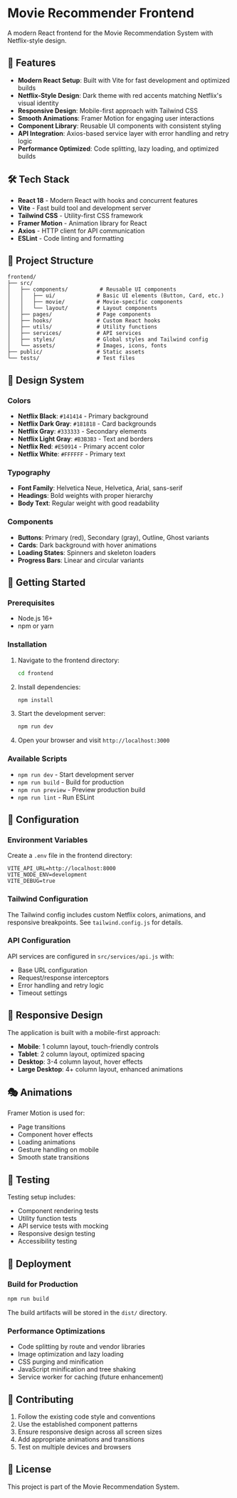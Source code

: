 # Movie Recommender Frontend

A modern React frontend for the Movie Recommendation System with Netflix-style design.

## 🚀 Features

- **Modern React Setup**: Built with Vite for fast development and optimized builds
- **Netflix-Style Design**: Dark theme with red accents matching Netflix's visual identity
- **Responsive Design**: Mobile-first approach with Tailwind CSS
- **Smooth Animations**: Framer Motion for engaging user interactions
- **Component Library**: Reusable UI components with consistent styling
- **API Integration**: Axios-based service layer with error handling and retry logic
- **Performance Optimized**: Code splitting, lazy loading, and optimized builds

## 🛠️ Tech Stack

- **React 18** - Modern React with hooks and concurrent features
- **Vite** - Fast build tool and development server
- **Tailwind CSS** - Utility-first CSS framework
- **Framer Motion** - Animation library for React
- **Axios** - HTTP client for API communication
- **ESLint** - Code linting and formatting

## 📁 Project Structure

```
frontend/
├── src/
│   ├── components/          # Reusable UI components
│   │   ├── ui/             # Basic UI elements (Button, Card, etc.)
│   │   ├── movie/          # Movie-specific components
│   │   └── layout/         # Layout components
│   ├── pages/              # Page components
│   ├── hooks/              # Custom React hooks
│   ├── utils/              # Utility functions
│   ├── services/           # API services
│   ├── styles/             # Global styles and Tailwind config
│   └── assets/             # Images, icons, fonts
├── public/                 # Static assets
└── tests/                  # Test files
```

## 🎨 Design System

### Colors
- **Netflix Black**: `#141414` - Primary background
- **Netflix Dark Gray**: `#181818` - Card backgrounds
- **Netflix Gray**: `#333333` - Secondary elements
- **Netflix Light Gray**: `#B3B3B3` - Text and borders
- **Netflix Red**: `#E50914` - Primary accent color
- **Netflix White**: `#FFFFFF` - Primary text

### Typography
- **Font Family**: Helvetica Neue, Helvetica, Arial, sans-serif
- **Headings**: Bold weights with proper hierarchy
- **Body Text**: Regular weight with good readability

### Components
- **Buttons**: Primary (red), Secondary (gray), Outline, Ghost variants
- **Cards**: Dark background with hover animations
- **Loading States**: Spinners and skeleton loaders
- **Progress Bars**: Linear and circular variants

## 🚀 Getting Started

### Prerequisites
- Node.js 16+ 
- npm or yarn

### Installation

1. Navigate to the frontend directory:
   ```bash
   cd frontend
   ```

2. Install dependencies:
   ```bash
   npm install
   ```

3. Start the development server:
   ```bash
   npm run dev
   ```

4. Open your browser and visit `http://localhost:3000`

### Available Scripts

- `npm run dev` - Start development server
- `npm run build` - Build for production
- `npm run preview` - Preview production build
- `npm run lint` - Run ESLint

## 🔧 Configuration

### Environment Variables
Create a `.env` file in the frontend directory:

```env
VITE_API_URL=http://localhost:8000
VITE_NODE_ENV=development
VITE_DEBUG=true
```

### Tailwind Configuration
The Tailwind config includes custom Netflix colors, animations, and responsive breakpoints. See `tailwind.config.js` for details.

### API Configuration
API services are configured in `src/services/api.js` with:
- Base URL configuration
- Request/response interceptors
- Error handling and retry logic
- Timeout settings

## 📱 Responsive Design

The application is built with a mobile-first approach:

- **Mobile**: 1 column layout, touch-friendly controls
- **Tablet**: 2 column layout, optimized spacing
- **Desktop**: 3-4 column layout, hover effects
- **Large Desktop**: 4+ column layout, enhanced animations

## 🎭 Animations

Framer Motion is used for:
- Page transitions
- Component hover effects
- Loading animations
- Gesture handling on mobile
- Smooth state transitions

## 🧪 Testing

Testing setup includes:
- Component rendering tests
- Utility function tests
- API service tests with mocking
- Responsive design testing
- Accessibility testing

## 🚀 Deployment

### Build for Production
```bash
npm run build
```

The build artifacts will be stored in the `dist/` directory.

### Performance Optimizations
- Code splitting by route and vendor libraries
- Image optimization and lazy loading
- CSS purging and minification
- JavaScript minification and tree shaking
- Service worker for caching (future enhancement)

## 🤝 Contributing

1. Follow the existing code style and conventions
2. Use the established component patterns
3. Ensure responsive design across all screen sizes
4. Add appropriate animations and transitions
5. Test on multiple devices and browsers

## 📄 License

This project is part of the Movie Recommendation System.